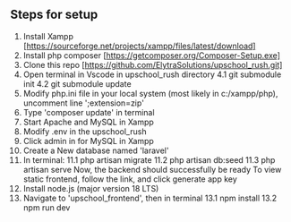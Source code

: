 ## Steps for setup
1. Install Xampp [https://sourceforge.net/projects/xampp/files/latest/download]
2. Install php composer [https://getcomposer.org/Composer-Setup.exe]
3. Clone this repo [https://github.com/ElytraSolutions/upschool_rush.git]
4. Open terminal in Vscode in upschool_rush directory
    4.1 git submodule init
    4.2 git submodule update
5. Modify php.ini file in your local system (most likely in c:/xampp/php), uncomment line ';extension=zip'
6. Type 'composer update' in terminal
7. Start Apache and MySQL in Xampp
8. Modify .env in the upschool_rush
9. Click admin in for MySQL in Xampp
10. Create a New database named 'laravel'
11. In terminal:
    11.1 php artisan migrate
    11.2 php artisan db:seed
    11.3 php artisan serve
    Now, the backend should successfully be ready
    To view static frontend, follow the link, and click generate app key
12. Install node.js (major version 18 LTS)
13. Navigate to 'upschool_frontend', then in terminal
    13.1 npm install
    13.2 npm run dev